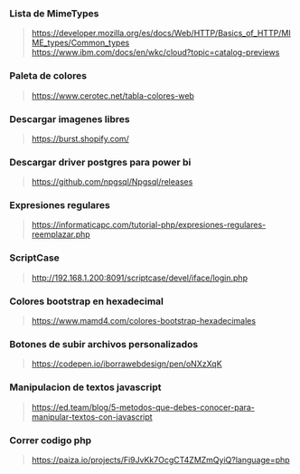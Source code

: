 ### Lista de MimeTypes
> https://developer.mozilla.org/es/docs/Web/HTTP/Basics_of_HTTP/MIME_types/Common_types<br>
> https://www.ibm.com/docs/en/wkc/cloud?topic=catalog-previews
### Paleta de colores
> https://www.cerotec.net/tabla-colores-web
### Descargar imagenes libres
>https://burst.shopify.com/
### Descargar driver postgres para power bi
>https://github.com/npgsql/Npgsql/releases
### Expresiones regulares
>https://informaticapc.com/tutorial-php/expresiones-regulares-reemplazar.php
### ScriptCase
> http://192.168.1.200:8091/scriptcase/devel/iface/login.php
### Colores bootstrap en hexadecimal
> https://www.mamd4.com/colores-bootstrap-hexadecimales
### Botones de subir archivos personalizados
> https://codepen.io/iborrawebdesign/pen/oNXzXqK
### Manipulacion de textos javascript
> https://ed.team/blog/5-metodos-que-debes-conocer-para-manipular-textos-con-javascript
### Correr codigo php
> https://paiza.io/projects/Fi9JvKk7OcgCT4ZMZmQyiQ?language=php
